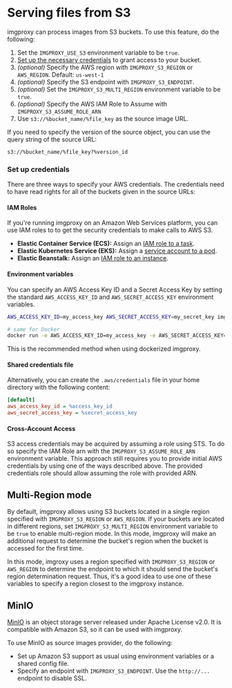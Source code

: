 # Serving files from S3

imgproxy can process images from S3 buckets. To use this feature, do the following:

1. Set the `IMGPROXY_USE_S3` environment variable to be `true`.
2. [Set up the necessary credentials](#set-up-credentials) to grant access to your bucket.
3. _(optional)_ Specify the AWS region with `IMGPROXY_S3_REGION` or `AWS_REGION`. Default: `us-west-1`
4. _(optional)_ Specify the S3 endpoint with `IMGPROXY_S3_ENDPOINT`.
5. _(optional)_ Set the `IMGPROXY_S3_MULTI_REGION` environment variable to be `true`.
6. _(optional)_ Specify the AWS IAM Role to Assume with `IMGPROXY_S3_ASSUME_ROLE_ARN`
7. Use `s3://%bucket_name/%file_key` as the source image URL.

If you need to specify the version of the source object, you can use the query string of the source URL:

```
s3://%bucket_name/%file_key?%version_id
```

### Set up credentials

There are three ways to specify your AWS credentials. The credentials need to have read rights for all of the buckets given in the source URLs:

#### IAM Roles

If you're running imgproxy on an Amazon Web Services platform, you can use IAM roles to to get the security credentials to make calls to AWS S3.

* **Elastic Container Service (ECS):** Assign an [IAM role to a task](https://docs.aws.amazon.com/AmazonECS/latest/developerguide/task-iam-roles.html).
* **Elastic Kubernetes Service (EKS):** Assign a [service account to a pod](https://docs.aws.amazon.com/eks/latest/userguide/pod-configuration.html).
* **Elastic Beanstalk:** Assign an [IAM role to an instance](https://docs.aws.amazon.com/elasticbeanstalk/latest/dg/iam-instanceprofile.html).

#### Environment variables

You can specify an AWS Access Key ID and a Secret Access Key by setting the standard `AWS_ACCESS_KEY_ID` and `AWS_SECRET_ACCESS_KEY` environment variables.

``` bash
AWS_ACCESS_KEY_ID=my_access_key AWS_SECRET_ACCESS_KEY=my_secret_key imgproxy

# same for Docker
docker run -e AWS_ACCESS_KEY_ID=my_access_key -e AWS_SECRET_ACCESS_KEY=my_secret_key -it darthsim/imgproxy
```

This is the recommended method when using dockerized imgproxy.

#### Shared credentials file

Alternatively, you can create the `.aws/credentials` file in your home directory with the following content:

```ini
[default]
aws_access_key_id = %access_key_id
aws_secret_access_key = %secret_access_key
```

#### Cross-Account Access

S3 access credentials may be acquired by assuming a role using STS. To do so specify the IAM Role arn with the `IMGPROXY_S3_ASSUME_ROLE_ARN` environment variable. This approach still requires you to provide initial AWS credentials by using one of the ways described above. The provided credentials role should allow assuming the role with provided ARN.

## Multi-Region mode

By default, imgproxy allows using S3 buckets located in a single region specified with `IMGPROXY_S3_REGION` or `AWS_REGION`. If your buckets are located in different regions, set `IMGPROXY_S3_MULTI_REGION` environment variable to be `true` to enable multi-region mode. In this mode, imgproxy will make an additional request to determine the bucket's region when the bucket is accessed for the first time.

In this mode, imgroxy uses a region specified with  `IMGPROXY_S3_REGION` or `AWS_REGION` to determine the endpoint to which it should send the bucket's region determination request. Thus, it's a good idea to use one of these variables to specify a region closest to the imgproxy instance.

## MinIO

[MinIO](https://github.com/minio/minio) is an object storage server released under Apache License v2.0. It is compatible with Amazon S3, so it can be used with imgproxy.

To use MinIO as source images provider, do the following:

* Set up Amazon S3 support as usual using environment variables or a shared config file.
* Specify an endpoint with `IMGPROXY_S3_ENDPOINT`. Use the `http://...` endpoint to disable SSL.
